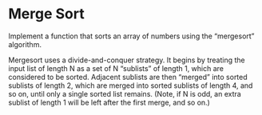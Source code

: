 # Merge Sort
Implement a function that sorts an array of numbers using the “mergesort” algorithm.

Mergesort uses a divide-and-conquer strategy. It begins by treating the input list of length N as a set of N “sublists” of length 1, which are considered to be sorted. Adjacent sublists are then “merged” into sorted sublists of length 2, which are merged into sorted sublists of length 4, and so on, until only a single sorted list remains. (Note, if N is odd, an extra sublist of length 1 will be left
after the first merge, and so on.)
